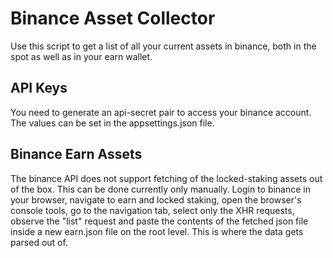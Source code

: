 # Binance Asset Collector

Use this script to get a list of all your current assets in binance, both in the spot as well as in your earn wallet.

## API Keys

You need to generate an api-secret pair to access your binance account. The values can be set in the appsettings.json file.

## Binance Earn Assets

The binance API does not support fetching of the locked-staking assets out of the box. This can be done currently only manually. Login to binance in your browser, navigate to earn and locked staking,
open the browser's console tools, go to the navigation tab, select only the XHR requests, observe the "list" request and paste the contents of the fetched json file inside a new earn.json file on the root level. This is where the data gets parsed out of.